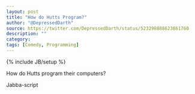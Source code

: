 ```yaml
---
layout: post
title: "How do Hutts Program?"
author: "@DepressedDarth"
source: https://twitter.com/DepressedDarth/status/523298888623861760
description: ""
category:
tags: [Comedy, Programming]
---
```

{% include JB/setup %}

How do Hutts program their computers?

Jabba-script
